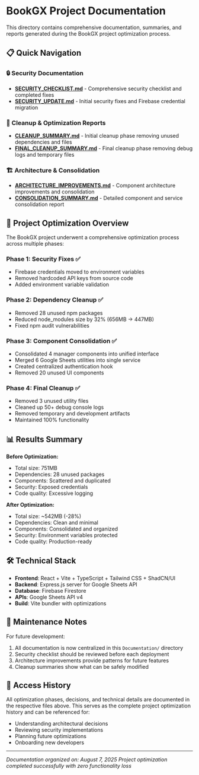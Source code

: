 # BookGX Project Documentation

This directory contains comprehensive documentation, summaries, and reports generated during the BookGX project optimization process.

## 📋 Quick Navigation

### 🔒 Security Documentation
- **[SECURITY_CHECKLIST.md](./SECURITY_CHECKLIST.md)** - Comprehensive security checklist and completed fixes
- **[SECURITY_UPDATE.md](./SECURITY_UPDATE.md)** - Initial security fixes and Firebase credential migration

### 🧹 Cleanup & Optimization Reports
- **[CLEANUP_SUMMARY.md](./CLEANUP_SUMMARY.md)** - Initial cleanup phase removing unused dependencies and files
- **[FINAL_CLEANUP_SUMMARY.md](./FINAL_CLEANUP_SUMMARY.md)** - Final cleanup phase removing debug logs and temporary files

### 🏗️ Architecture & Consolidation
- **[ARCHITECTURE_IMPROVEMENTS.md](./ARCHITECTURE_IMPROVEMENTS.md)** - Component architecture improvements and consolidation
- **[CONSOLIDATION_SUMMARY.md](./CONSOLIDATION_SUMMARY.md)** - Detailed component and service consolidation report

## 🎯 Project Optimization Overview

The BookGX project underwent a comprehensive optimization process across multiple phases:

### Phase 1: Security Fixes ✅
- Firebase credentials moved to environment variables
- Removed hardcoded API keys from source code
- Added environment variable validation

### Phase 2: Dependency Cleanup ✅
- Removed 28 unused npm packages
- Reduced node_modules size by 32% (656MB → 447MB)
- Fixed npm audit vulnerabilities

### Phase 3: Component Consolidation ✅
- Consolidated 4 manager components into unified interface
- Merged 6 Google Sheets utilities into single service
- Created centralized authentication hook
- Removed 20 unused UI components

### Phase 4: Final Cleanup ✅
- Removed 3 unused utility files
- Cleaned up 50+ debug console logs
- Removed temporary and development artifacts
- Maintained 100% functionality

## 📊 Results Summary

**Before Optimization:**
- Total size: 751MB
- Dependencies: 28 unused packages
- Components: Scattered and duplicated
- Security: Exposed credentials
- Code quality: Excessive logging

**After Optimization:**
- Total size: ~542MB (-28%)
- Dependencies: Clean and minimal
- Components: Consolidated and organized
- Security: Environment variables protected
- Code quality: Production-ready

## 🛠️ Technical Stack

- **Frontend**: React + Vite + TypeScript + Tailwind CSS + ShadCN/UI
- **Backend**: Express.js server for Google Sheets API
- **Database**: Firebase Firestore
- **APIs**: Google Sheets API v4
- **Build**: Vite bundler with optimizations

## 📝 Maintenance Notes

For future development:
1. All documentation is now centralized in this `Documentation/` directory
2. Security checklist should be reviewed before each deployment
3. Architecture improvements provide patterns for future features
4. Cleanup summaries show what can be safely modified

## 🔄 Access History

All optimization phases, decisions, and technical details are documented in the respective files above. This serves as the complete project optimization history and can be referenced for:

- Understanding architectural decisions
- Reviewing security implementations
- Planning future optimizations
- Onboarding new developers

---
*Documentation organized on: August 7, 2025*
*Project optimization completed successfully with zero functionality loss*
